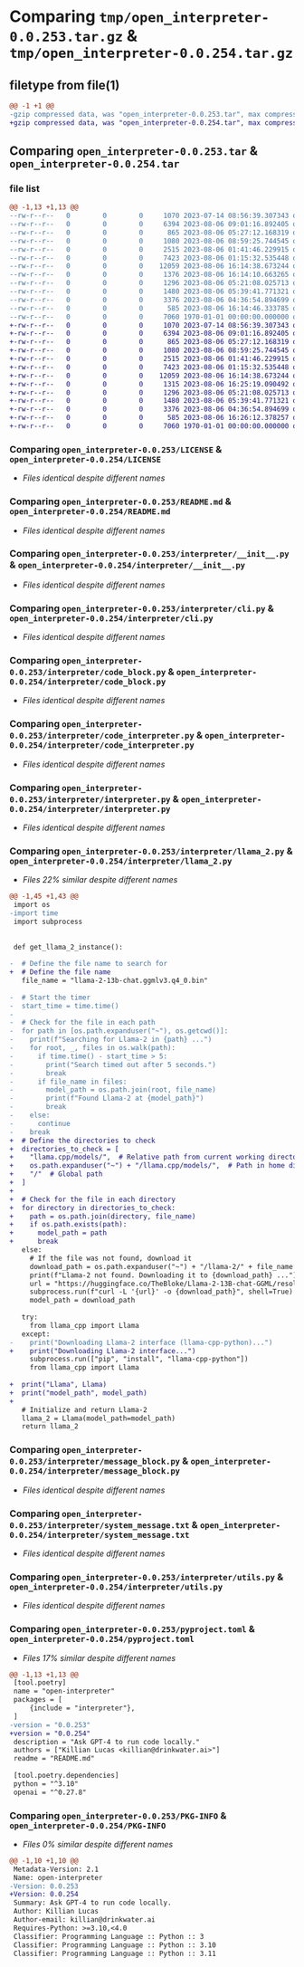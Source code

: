 # Comparing `tmp/open_interpreter-0.0.253.tar.gz` & `tmp/open_interpreter-0.0.254.tar.gz`

## filetype from file(1)

```diff
@@ -1 +1 @@
-gzip compressed data, was "open_interpreter-0.0.253.tar", max compression
+gzip compressed data, was "open_interpreter-0.0.254.tar", max compression
```

## Comparing `open_interpreter-0.0.253.tar` & `open_interpreter-0.0.254.tar`

### file list

```diff
@@ -1,13 +1,13 @@
--rw-r--r--   0        0        0     1070 2023-07-14 08:56:39.307343 open_interpreter-0.0.253/LICENSE
--rw-r--r--   0        0        0     6394 2023-08-06 09:01:16.892405 open_interpreter-0.0.253/README.md
--rw-r--r--   0        0        0      865 2023-08-06 05:27:12.168319 open_interpreter-0.0.253/interpreter/__init__.py
--rw-r--r--   0        0        0     1080 2023-08-06 08:59:25.744545 open_interpreter-0.0.253/interpreter/cli.py
--rw-r--r--   0        0        0     2515 2023-08-06 01:41:46.229915 open_interpreter-0.0.253/interpreter/code_block.py
--rw-r--r--   0        0        0     7423 2023-08-06 01:15:32.535448 open_interpreter-0.0.253/interpreter/code_interpreter.py
--rw-r--r--   0        0        0    12059 2023-08-06 16:14:38.673244 open_interpreter-0.0.253/interpreter/interpreter.py
--rw-r--r--   0        0        0     1376 2023-08-06 16:14:10.663265 open_interpreter-0.0.253/interpreter/llama_2.py
--rw-r--r--   0        0        0     1296 2023-08-06 05:21:08.025713 open_interpreter-0.0.253/interpreter/message_block.py
--rw-r--r--   0        0        0     1480 2023-08-06 05:39:41.771321 open_interpreter-0.0.253/interpreter/system_message.txt
--rw-r--r--   0        0        0     3376 2023-08-06 04:36:54.894699 open_interpreter-0.0.253/interpreter/utils.py
--rw-r--r--   0        0        0      585 2023-08-06 16:14:46.333785 open_interpreter-0.0.253/pyproject.toml
--rw-r--r--   0        0        0     7060 1970-01-01 00:00:00.000000 open_interpreter-0.0.253/PKG-INFO
+-rw-r--r--   0        0        0     1070 2023-07-14 08:56:39.307343 open_interpreter-0.0.254/LICENSE
+-rw-r--r--   0        0        0     6394 2023-08-06 09:01:16.892405 open_interpreter-0.0.254/README.md
+-rw-r--r--   0        0        0      865 2023-08-06 05:27:12.168319 open_interpreter-0.0.254/interpreter/__init__.py
+-rw-r--r--   0        0        0     1080 2023-08-06 08:59:25.744545 open_interpreter-0.0.254/interpreter/cli.py
+-rw-r--r--   0        0        0     2515 2023-08-06 01:41:46.229915 open_interpreter-0.0.254/interpreter/code_block.py
+-rw-r--r--   0        0        0     7423 2023-08-06 01:15:32.535448 open_interpreter-0.0.254/interpreter/code_interpreter.py
+-rw-r--r--   0        0        0    12059 2023-08-06 16:14:38.673244 open_interpreter-0.0.254/interpreter/interpreter.py
+-rw-r--r--   0        0        0     1315 2023-08-06 16:25:19.090492 open_interpreter-0.0.254/interpreter/llama_2.py
+-rw-r--r--   0        0        0     1296 2023-08-06 05:21:08.025713 open_interpreter-0.0.254/interpreter/message_block.py
+-rw-r--r--   0        0        0     1480 2023-08-06 05:39:41.771321 open_interpreter-0.0.254/interpreter/system_message.txt
+-rw-r--r--   0        0        0     3376 2023-08-06 04:36:54.894699 open_interpreter-0.0.254/interpreter/utils.py
+-rw-r--r--   0        0        0      585 2023-08-06 16:26:12.378257 open_interpreter-0.0.254/pyproject.toml
+-rw-r--r--   0        0        0     7060 1970-01-01 00:00:00.000000 open_interpreter-0.0.254/PKG-INFO
```

### Comparing `open_interpreter-0.0.253/LICENSE` & `open_interpreter-0.0.254/LICENSE`

 * *Files identical despite different names*

### Comparing `open_interpreter-0.0.253/README.md` & `open_interpreter-0.0.254/README.md`

 * *Files identical despite different names*

### Comparing `open_interpreter-0.0.253/interpreter/__init__.py` & `open_interpreter-0.0.254/interpreter/__init__.py`

 * *Files identical despite different names*

### Comparing `open_interpreter-0.0.253/interpreter/cli.py` & `open_interpreter-0.0.254/interpreter/cli.py`

 * *Files identical despite different names*

### Comparing `open_interpreter-0.0.253/interpreter/code_block.py` & `open_interpreter-0.0.254/interpreter/code_block.py`

 * *Files identical despite different names*

### Comparing `open_interpreter-0.0.253/interpreter/code_interpreter.py` & `open_interpreter-0.0.254/interpreter/code_interpreter.py`

 * *Files identical despite different names*

### Comparing `open_interpreter-0.0.253/interpreter/interpreter.py` & `open_interpreter-0.0.254/interpreter/interpreter.py`

 * *Files identical despite different names*

### Comparing `open_interpreter-0.0.253/interpreter/llama_2.py` & `open_interpreter-0.0.254/interpreter/llama_2.py`

 * *Files 22% similar despite different names*

```diff
@@ -1,45 +1,43 @@
 import os
-import time
 import subprocess
 
 
 def get_llama_2_instance():
 
-  # Define the file name to search for
+  # Define the file name
   file_name = "llama-2-13b-chat.ggmlv3.q4_0.bin"
 
-  # Start the timer
-  start_time = time.time()
-
-  # Check for the file in each path
-  for path in [os.path.expanduser("~"), os.getcwd()]:
-    print(f"Searching for Llama-2 in {path} ...")
-    for root, _, files in os.walk(path):
-      if time.time() - start_time > 5:
-        print("Search timed out after 5 seconds.")
-        break
-      if file_name in files:
-        model_path = os.path.join(root, file_name)
-        print(f"Found Llama-2 at {model_path}")
-        break
-    else:
-      continue
-    break
+  # Define the directories to check
+  directories_to_check = [
+    "llama.cpp/models/",  # Relative path from current working directory
+    os.path.expanduser("~") + "/llama.cpp/models/",  # Path in home directory
+    "/"  # Global path
+  ]
+
+  # Check for the file in each directory
+  for directory in directories_to_check:
+    path = os.path.join(directory, file_name)
+    if os.path.exists(path):
+      model_path = path
+      break
   else:
     # If the file was not found, download it
     download_path = os.path.expanduser("~") + "/llama-2/" + file_name
     print(f"Llama-2 not found. Downloading it to {download_path} ...")
     url = "https://huggingface.co/TheBloke/Llama-2-13B-chat-GGML/resolve/main/llama-2-13b-chat.ggmlv3.q4_0.bin"
     subprocess.run(f"curl -L '{url}' -o {download_path}", shell=True)
     model_path = download_path
 
   try:
     from llama_cpp import Llama
   except:
-    print("Downloading Llama-2 interface (llama-cpp-python)...")
+    print("Downloading Llama-2 interface...")
     subprocess.run(["pip", "install", "llama-cpp-python"])
     from llama_cpp import Llama
 
+  print("Llama", Llama)
+  print("model_path", model_path)
+
   # Initialize and return Llama-2
   llama_2 = Llama(model_path=model_path)
   return llama_2
```

### Comparing `open_interpreter-0.0.253/interpreter/message_block.py` & `open_interpreter-0.0.254/interpreter/message_block.py`

 * *Files identical despite different names*

### Comparing `open_interpreter-0.0.253/interpreter/system_message.txt` & `open_interpreter-0.0.254/interpreter/system_message.txt`

 * *Files identical despite different names*

### Comparing `open_interpreter-0.0.253/interpreter/utils.py` & `open_interpreter-0.0.254/interpreter/utils.py`

 * *Files identical despite different names*

### Comparing `open_interpreter-0.0.253/pyproject.toml` & `open_interpreter-0.0.254/pyproject.toml`

 * *Files 17% similar despite different names*

```diff
@@ -1,13 +1,13 @@
 [tool.poetry]
 name = "open-interpreter"
 packages = [
     {include = "interpreter"},
 ]
-version = "0.0.253"
+version = "0.0.254"
 description = "Ask GPT-4 to run code locally."
 authors = ["Killian Lucas <killian@drinkwater.ai>"]
 readme = "README.md"
 
 [tool.poetry.dependencies]
 python = "^3.10"
 openai = "^0.27.8"
```

### Comparing `open_interpreter-0.0.253/PKG-INFO` & `open_interpreter-0.0.254/PKG-INFO`

 * *Files 0% similar despite different names*

```diff
@@ -1,10 +1,10 @@
 Metadata-Version: 2.1
 Name: open-interpreter
-Version: 0.0.253
+Version: 0.0.254
 Summary: Ask GPT-4 to run code locally.
 Author: Killian Lucas
 Author-email: killian@drinkwater.ai
 Requires-Python: >=3.10,<4.0
 Classifier: Programming Language :: Python :: 3
 Classifier: Programming Language :: Python :: 3.10
 Classifier: Programming Language :: Python :: 3.11
```

